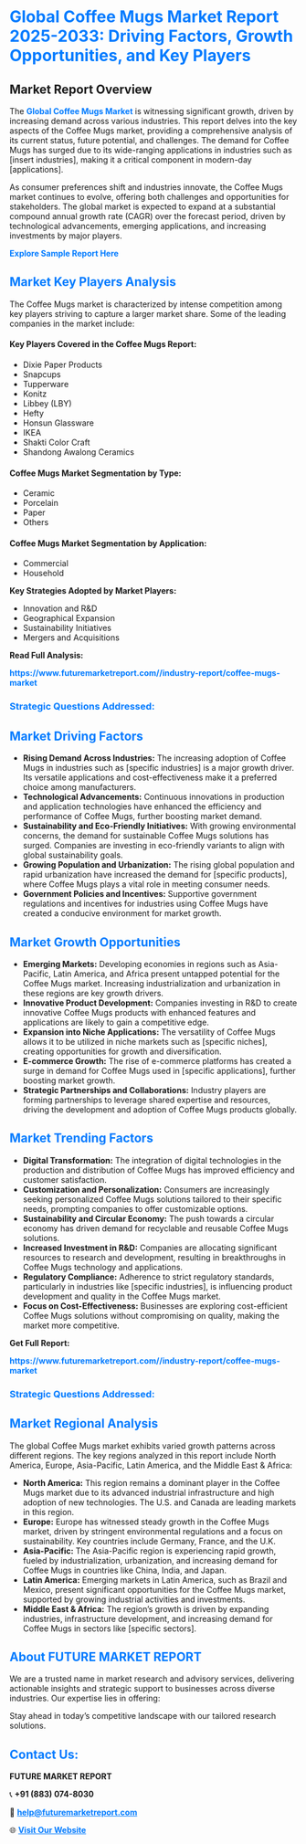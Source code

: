 <h1 style="color: #007BFF;">Global Coffee Mugs Market Report 2025-2033: Driving Factors, Growth Opportunities, and Key Players</h1>

<section id="overview">
<h2>Market Report Overview</h2>
<p>The <a href="https://www.futuremarketreport.com//industry-report/coffee-mugs-market" style="color: #007BFF; text-decoration: none;"><strong>Global Coffee Mugs Market</strong></a> is witnessing significant growth, driven by increasing demand across various industries. This report delves into the key aspects of the Coffee Mugs market, providing a comprehensive analysis of its current status, future potential, and challenges. The demand for Coffee Mugs has surged due to its wide-ranging applications in industries such as [insert industries], making it a critical component in modern-day [applications].</p>
<p>As consumer preferences shift and industries innovate, the Coffee Mugs market continues to evolve, offering both challenges and opportunities for stakeholders. The global market is expected to expand at a substantial compound annual growth rate (CAGR) over the forecast period, driven by technological advancements, emerging applications, and increasing investments by major players.</p>
</section>

<section id="overview">
<p><a href="https://www.futuremarketreport.com//request-sample/reportId=92329" style="color: #007BFF; text-decoration: none;"><strong>Explore Sample Report Here</strong></a></p>
</section>

<section id="key-players">
<h2 style="color: #007BFF;">Market Key Players Analysis</h2>
<p>The Coffee Mugs market is characterized by intense competition among key players striving to capture a larger market share. Some of the leading companies in the market include:</p>
<h4>Key Players Covered in the Coffee Mugs Report:</h4>
<ul><li>Dixie Paper Products</li><li>Snapcups</li><li>Tupperware</li><li>Konitz</li><li>Libbey (LBY)</li><li>Hefty</li><li>Honsun Glassware</li><li>IKEA</li><li>Shakti Color Craft</li><li>Shandong Awalong Ceramics</li></ul>
<h4>Coffee Mugs Market Segmentation by Type:</h4>
<ul><li>Ceramic</li><li>Porcelain</li><li>Paper</li><li>Others</li></ul>

<h4>Coffee Mugs Market Segmentation by Application:</h4>
<ul><li>Commercial</li><li>Household</li></ul>
<p><strong>Key Strategies Adopted by Market Players:</strong></p>
<ul>
<li>Innovation and R&D</li>
<li>Geographical Expansion</li>
<li>Sustainability Initiatives</li>
<li>Mergers and Acquisitions</li>
</ul>
</section>

<section>
<p><strong>Read Full Analysis: </strong></p><a href="https://www.futuremarketreport.com//industry-report/coffee-mugs-market" style="color: #007BFF; text-decoration: none;"><strong>https://www.futuremarketreport.com//industry-report/coffee-mugs-market</strong></a>
<h3 style="color: #007BFF;">Strategic Questions Addressed:</h3>
</section>

<section id="driving-factors">
<h2 style="color: #007BFF;">Market Driving Factors</h2>
<ul>
<li><strong>Rising Demand Across Industries:</strong> The increasing adoption of Coffee Mugs in industries such as [specific industries] is a major growth driver. Its versatile applications and cost-effectiveness make it a preferred choice among manufacturers.</li>
<li><strong>Technological Advancements:</strong> Continuous innovations in production and application technologies have enhanced the efficiency and performance of Coffee Mugs, further boosting market demand.</li>
<li><strong>Sustainability and Eco-Friendly Initiatives:</strong> With growing environmental concerns, the demand for sustainable Coffee Mugs solutions has surged. Companies are investing in eco-friendly variants to align with global sustainability goals.</li>
<li><strong>Growing Population and Urbanization:</strong> The rising global population and rapid urbanization have increased the demand for [specific products], where Coffee Mugs plays a vital role in meeting consumer needs.</li>
<li><strong>Government Policies and Incentives:</strong> Supportive government regulations and incentives for industries using Coffee Mugs have created a conducive environment for market growth.</li>
</ul>
</section>

<section id="growth-opportunities">
<h2 style="color: #007BFF;">Market Growth Opportunities</h2>
<ul>
<li><strong>Emerging Markets:</strong> Developing economies in regions such as Asia-Pacific, Latin America, and Africa present untapped potential for the Coffee Mugs market. Increasing industrialization and urbanization in these regions are key growth drivers.</li>
<li><strong>Innovative Product Development:</strong> Companies investing in R&D to create innovative Coffee Mugs products with enhanced features and applications are likely to gain a competitive edge.</li>
<li><strong>Expansion into Niche Applications:</strong> The versatility of Coffee Mugs allows it to be utilized in niche markets such as [specific niches], creating opportunities for growth and diversification.</li>
<li><strong>E-commerce Growth:</strong> The rise of e-commerce platforms has created a surge in demand for Coffee Mugs used in [specific applications], further boosting market growth.</li>
<li><strong>Strategic Partnerships and Collaborations:</strong> Industry players are forming partnerships to leverage shared expertise and resources, driving the development and adoption of Coffee Mugs products globally.</li>
</ul>
</section>

<section id="trending-factors">
<h2 style="color: #007BFF;">Market Trending Factors</h2>
<ul>
<li><strong>Digital Transformation:</strong> The integration of digital technologies in the production and distribution of Coffee Mugs has improved efficiency and customer satisfaction.</li>
<li><strong>Customization and Personalization:</strong> Consumers are increasingly seeking personalized Coffee Mugs solutions tailored to their specific needs, prompting companies to offer customizable options.</li>
<li><strong>Sustainability and Circular Economy:</strong> The push towards a circular economy has driven demand for recyclable and reusable Coffee Mugs solutions.</li>
<li><strong>Increased Investment in R&D:</strong> Companies are allocating significant resources to research and development, resulting in breakthroughs in Coffee Mugs technology and applications.</li>
<li><strong>Regulatory Compliance:</strong> Adherence to strict regulatory standards, particularly in industries like [specific industries], is influencing product development and quality in the Coffee Mugs market.</li>
<li><strong>Focus on Cost-Effectiveness:</strong> Businesses are exploring cost-efficient Coffee Mugs solutions without compromising on quality, making the market more competitive.</li>
</ul>
</section>

<section>
<p><strong>Get Full Report: </strong></p><a href="https://www.futuremarketreport.com//industry-report/coffee-mugs-market" style="color: #007BFF; text-decoration: none;"><strong>https://www.futuremarketreport.com//industry-report/coffee-mugs-market</strong></a>
<h3 style="color: #007BFF;">Strategic Questions Addressed:</h3>
</section>


<section id="regional-analysis">
<h2 style="color: #007BFF;">Market Regional Analysis</h2>
<p>The global Coffee Mugs market exhibits varied growth patterns across different regions. The key regions analyzed in this report include North America, Europe, Asia-Pacific, Latin America, and the Middle East & Africa:</p>
<ul>
<li><strong>North America:</strong> This region remains a dominant player in the Coffee Mugs market due to its advanced industrial infrastructure and high adoption of new technologies. The U.S. and Canada are leading markets in this region.</li>
<li><strong>Europe:</strong> Europe has witnessed steady growth in the Coffee Mugs market, driven by stringent environmental regulations and a focus on sustainability. Key countries include Germany, France, and the U.K.</li>
<li><strong>Asia-Pacific:</strong> The Asia-Pacific region is experiencing rapid growth, fueled by industrialization, urbanization, and increasing demand for Coffee Mugs in countries like China, India, and Japan.</li>
<li><strong>Latin America:</strong> Emerging markets in Latin America, such as Brazil and Mexico, present significant opportunities for the Coffee Mugs market, supported by growing industrial activities and investments.</li>
<li><strong>Middle East & Africa:</strong> The region’s growth is driven by expanding industries, infrastructure development, and increasing demand for Coffee Mugs in sectors like [specific sectors].</li>
</ul>
</section>

<footer>
<h2 style="color: #007BFF;">About FUTURE MARKET REPORT</h2>
<p>We are a trusted name in market research and advisory services, delivering actionable insights and strategic support to businesses across diverse industries. Our expertise lies in offering:</p>

<p>Stay ahead in today’s competitive landscape with our tailored research solutions.</p>

<h2 style="color: #007BFF;">Contact Us:</h2>
<p><strong>FUTURE MARKET REPORT</strong></p>
<p>📞 <strong>+91 (883) 074-8030</strong></p>
<p>📧 <strong><a href="mailto:help@futuremarketreport.com" style="color: #007BFF;">help@futuremarketreport.com</a></strong></p>
<p>🌐 <strong><a href="https://www.futuremarketreport.com/" style="color: #007BFF;">Visit Our Website</a></strong></p>
</footer>